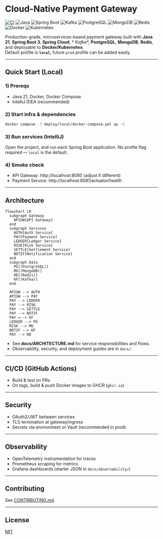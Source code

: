 # Cloud-Native Payment Gateway

[![CI](https://github.com/your-user/your-repo/actions/workflows/ci.yml/badge.svg)](https://github.com/your-user/your-repo/actions/workflows/ci.yml)
![Java](https://img.shields.io/badge/Java-21-007396?logo=java)
![Spring Boot](https://img.shields.io/badge/Spring%20Boot-3.x-6DB33F?logo=springboot)
![Kafka](https://img.shields.io/badge/Kafka-Event%20Driven-231F20?logo=apachekafka)
![PostgreSQL](https://img.shields.io/badge/PostgreSQL-DB-336791?logo=postgresql)
![MongoDB](https://img.shields.io/badge/MongoDB-Doc-47A248?logo=mongodb)
![Redis](https://img.shields.io/badge/Redis-Cache-DC382D?logo=redis)
![Docker](https://img.shields.io/badge/Docker-Container-2496ED?logo=docker)
![Kubernetes](https://img.shields.io/badge/Kubernetes-Orchestration-326CE5?logo=kubernetes)

Production-grade, microservices-based payment gateway built with **Java 21**, **Spring Boot 3**, **Spring Cloud**, *
*Kafka**, **PostgreSQL**, **MongoDB**, **Redis**, and deployable to **Docker/Kubernetes**.  
Default profile is **`local`**; future `prod` profile can be added easily.

---

## Quick Start (Local)

### 1) Prereqs

- Java 21, Docker, Docker Compose
- IntelliJ IDEA (recommended)

### 2) Start infra & dependencies

```bash
docker compose -f deploy/local/docker-compose.yml up -d
```

### 3) Run services (IntelliJ)

Open the project, and run each Spring Boot application. No profile flag required — `local` is the default.

### 4) Smoke check

- API Gateway: http://localhost:8080 (adjust if different)
- Payment Service: http://localhost:8081/actuator/health

---

## Architecture

```mermaid
flowchart LR
  subgraph Gateway
    APIGW[API Gateway]
  end
  subgraph Services
    AUTH[Auth Service]
    PAY[Payment Service]
    LEDGER[Ledger Service]
    RISK[Risk Service]
    SETTLE[Settlement Service]
    NOTIF[Notification Service]
  end
  subgraph Data
    PG[(PostgreSQL)]
    MG[(MongoDB)]
    RD[(Redis)]
    KF[(Kafka)]
  end

  APIGW --> AUTH
  APIGW --> PAY
  PAY --> LEDGER
  PAY --> RISK
  PAY --> SETTLE
  PAY --> NOTIF
  PAY <--> KF
  LEDGER --> PG
  RISK --> MG
  NOTIF --> KF
  PAY --> RD
```

- See **docs/ARCHITECTURE.md** for service responsibilities and flows.
- Observability, security, and deployment guides are in `docs/`.

---

## CI/CD (GitHub Actions)

- Build & test on PRs
- On tags, build & push Docker images to GHCR (`ghcr.io`)

---

## Security

- OAuth2/JWT between services
- TLS termination at gateway/ingress
- Secrets via environment or Vault (recommended in prod)

---

## Observability

- OpenTelemetry instrumentation for traces
- Prometheus scraping for metrics
- Grafana dashboards (starter JSON in `docs/observability/`)

---

## Contributing

See [CONTRIBUTING.md](CONTRIBUTING.md).

---

## License

[MIT](LICENSE)